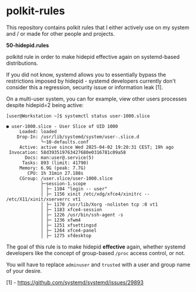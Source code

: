 # polkit-rules
This repository contains polkit rules that I either actively use on my system and / or made for other people and projects.

**50-hidepid.rules**

polkitd rule in order to make hidepid effective again on systemd-based distributions.

If you did not know, systemd allows you to essentially bypass the restrictions imposed by hidepid - systemd developers currently don't consider this a regression, security issue or information leak [1].

On a multi-user system, you can for example, view other users processes despite hidepid=2 being active:

````
[user@Workstation ~]$ systemctl status user-1000.slice

● user-1000.slice - User Slice of UID 1000
     Loaded: loaded
    Drop-In: /usr/lib/systemd/system/user-.slice.d
             └─10-defaults.conf
     Active: active since Wed 2025-04-02 19:20:31 CEST; 19h ago
 Invocation: 58d393519763427680e0316781c09a58
       Docs: man:user@.service(5)
      Tasks: 893 (limit: 41790)
     Memory: 6.9G (peak: 7.7G)
        CPU: 1h 31min 27.188s
     CGroup: /user.slice/user-1000.slice
             ├─session-1.scope
             │ ├─ 1104 "login -- user"
             │ ├─ 1156 xinit /etc/xdg/xfce4/xinitrc -- /etc/X11/xinit/xserverrc vt1
             │ ├─ 1170 /usr/lib/Xorg -nolisten tcp :0 vt1
             │ ├─ 1183 xfce4-session
             │ ├─ 1226 /usr/bin/ssh-agent -s
             │ ├─ 1236 xfwm4
             │ ├─ 1251 xfsettingsd
             │ ├─ 1264 xfce4-panel
             │ ├─ 1275 xfdesktop
````

The goal of this rule is to make hidepid **effective** again, whether systemd developers like the concept of group-based `/proc` access control, or not.

You will have to replace `adminuser` and `trusted` with a user and group name of your desire.

[1] - https://github.com/systemd/systemd/issues/29893
